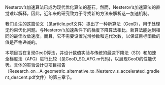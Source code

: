 Nesterov’s加速算法已成为现代优化算法的基石。然而，Nesterov’s加速算法的直觉难以解释。因此，近年来的研究致力于寻找新的方法来解析这一加速机制。

我们关注的这篇论文（见article.pdf文件）提出了一种新算法（GeoD），用于处理无约束优化问题。与Nesterov’s加速条件下的梯度下降算法相比，新算法能达到相同的最佳收敛速度。而且，它不需要设置光滑参数和迭代次数，以保证目标函数的值是严格递减的。

本项目旨在复现GeoD算法，并设计数值实验与传统的最速下降法（SD）和加速全梯度法（AFG）进行比较（见GeoD_SD_AFG.m代码)，以展现GeoD的性能优势。具体的实验设计见项目报告（Research_on__A_geometric_alternative_to_Nesterov_s_accelerated_gradient_descent.pdf文件）的第三章节。
